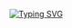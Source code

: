 <a href="https://git.io/typing-svg"><img src="https://readme-typing-svg.demolab.com?font=Fira+Code&pause=1000&color=39F743&width=435&lines=Samir+Al-Khouri;CS+Student+%7C+%40Wayne+State+University;AI+%7C+Machine+Learning" alt="Typing SVG" /></a>
